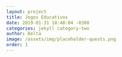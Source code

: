 ```yaml
---
layout: project
title: Jogos Educativos
date: 2019-01-31 18:48:04 -0300
categories: jekyll category-two
author: Delta
image: /assets/img/placeholder-quests.png
order: 1
---
```

